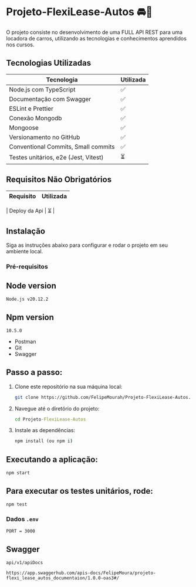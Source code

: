# Projeto-FlexiLease-Autos 🚘💼

O projeto consiste no desenvolvimento de uma FULL API REST para uma locadora de carros, utilizando as tecnologias e conhecimentos aprendidos nos cursos. 
## Tecnologias Utilizadas

| Tecnologia                          | Utilizada |
| ----------------------------------- | --------- |
| Node.js com TypeScript              | ✅        |
| Documentação com Swagger            | ✅        |
| ESLint e Prettier                   | ✅        |
|  Conexão Mongodb                    | ✅        |
|   Mongoose                          | ✅        |
| Versionamento no GitHub             | ✅        |
| Conventional Commits, Small commits | ✅        |
| Testes unitários, e2e (Jest, Vitest)| ⏳   |

## Requisitos Não Obrigatórios

| Requisito                            | Utilizada |
| ------------------------------------ | --------- |

| Deploy da Api                        | ⏳        |


## Instalação

Siga as instruções abaixo para configurar e rodar o projeto em seu ambiente local.

### Pré-requisitos

## Node version
```
Node.js v20.12.2
```
## Npm version
```
10.5.0
```
- Postman
- Git
- Swagger

## Passo a passo:

1. Clone este repositório na sua máquina local:
   ```bash
   git clone https://github.com/FelipeMourah/Projeto-FlexiLease-Autos.git
   ```
2. Navegue até o diretório do projeto:
   ```cmd
   cd Projeto-FlexiLease-Autos
   ```
3. Instale as dependências:
   ```cmd
   npm install (ou npm i)
   ```

## Executando a aplicação:

    npm start

## Para executar os testes unitários, rode:

    npm test
    
### Dados `.env` 
  ```env
PORT = 3000
```
## Swagger
 ```
api/v1/apiDocs

```
```url
https://app.swaggerhub.com/apis-docs/FelipeMoura/projeto-flexi_lease_autos_documentaion/1.0.0-oas3#/
```
